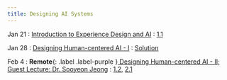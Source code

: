 ```yaml
---
title: Designing AI Systems
---
```


Jan 21
: [Introduction to Experience Design and AI](#)
  : [1.1](#)

Jan 28
: [Designing Human-centered AI - I](#)
  : [Solution](#)

Feb 4
: **Remote**{: .label .label-purple }[ Designing Human-centered AI - II; Guest Lecture: Dr. Sooyeon Jeong](#)
  : [1.2](#), [2.1](#)



<!-- Oct 2
: [Tracing, IntLists, & Recursion](#)
  : [2.1](#)
: **HW 1 due**{: .label .label-red } -->
